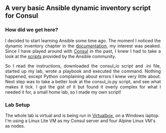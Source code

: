 <h2>A very basic Ansible dynamic inventory script for Consul</h2>

<h3>How did we get here? </h3>
<p style="text-align:justify;">I decided to start learning Ansible some time ago. The moment I noticed the dynamic inventory chapter in the <a href="https://docs.ansible.com/ansible/latest/">documentation</a>, my interest was peaked. Since I have played around with <a href="https://www.consul.io">Consul</a> in the past, I knew I had to take a look at the <a href="https://github.com/ansible/ansible/tree/stable-2.9/contrib/inventory">scripts</a> provided by the Ansible community.</p>
<p style="text-align:justify;">So I read the instructions, downloaded the consul_io script and .ini file, started up my lab, wrote a playbook and executed the command. Nothing happened, except Python complaining about errors I knew very little about. Next step was to take a better look at the consul_io.py script, and see what makes it tick. I got the gist of it but found it overly complex for what I needed it for, a small home lab, so I made my own script!</p>

<h3>Lab Setup</h3>
<p>The whole lab is virtual and is being run in <a href="https://www.virtualbox.org">Virtualbox</a>, on a Windows laptop. I'm using a Linux Lite VM as my Consul server and four Alpine Linux VM's as nodes.</p>

